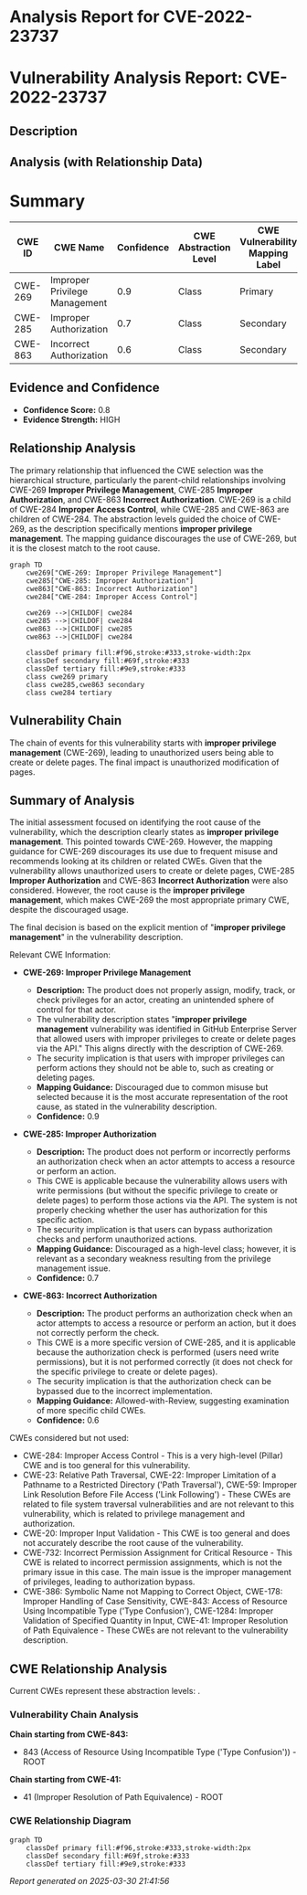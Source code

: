 # Analysis Report for CVE-2022-23737

# Vulnerability Analysis Report: CVE-2022-23737

## Description



## Analysis (with Relationship Data)

# Summary
| CWE ID | CWE Name | Confidence | CWE Abstraction Level | CWE Vulnerability Mapping Label | CWE-Vulnerability Mapping Notes |
|---|---|---|---|---|---|
| CWE-269 | Improper Privilege Management | 0.9 | Class | Primary | Discouraged |
| CWE-285 | Improper Authorization | 0.7 | Class | Secondary | Discouraged |
| CWE-863 | Incorrect Authorization | 0.6 | Class | Secondary | Allowed-with-Review |

## Evidence and Confidence

*   **Confidence Score:** 0.8
*   **Evidence Strength:** HIGH

## Relationship Analysis
The primary relationship that influenced the CWE selection was the hierarchical structure, particularly the parent-child relationships involving CWE-269 **Improper Privilege Management**, CWE-285 **Improper Authorization**, and CWE-863 **Incorrect Authorization**. CWE-269 is a child of CWE-284 **Improper Access Control**, while CWE-285 and CWE-863 are children of CWE-284. The abstraction levels guided the choice of CWE-269, as the description specifically mentions **improper privilege management**. The mapping guidance discourages the use of CWE-269, but it is the closest match to the root cause.

```mermaid
graph TD
    cwe269["CWE-269: Improper Privilege Management"]
    cwe285["CWE-285: Improper Authorization"]
    cwe863["CWE-863: Incorrect Authorization"]
    cwe284["CWE-284: Improper Access Control"]
    
    cwe269 -->|CHILDOF| cwe284
    cwe285 -->|CHILDOF| cwe284
    cwe863 -->|CHILDOF| cwe285
    cwe863 -->|CHILDOF| cwe284
    
    classDef primary fill:#f96,stroke:#333,stroke-width:2px
    classDef secondary fill:#69f,stroke:#333
    classDef tertiary fill:#9e9,stroke:#333
    class cwe269 primary
    class cwe285,cwe863 secondary
    class cwe284 tertiary
```

## Vulnerability Chain
The chain of events for this vulnerability starts with **improper privilege management** (CWE-269), leading to unauthorized users being able to create or delete pages. The final impact is unauthorized modification of pages.

## Summary of Analysis
The initial assessment focused on identifying the root cause of the vulnerability, which the description clearly states as **improper privilege management**. This pointed towards CWE-269. However, the mapping guidance for CWE-269 discourages its use due to frequent misuse and recommends looking at its children or related CWEs. Given that the vulnerability allows unauthorized users to create or delete pages, CWE-285 **Improper Authorization** and CWE-863 **Incorrect Authorization** were also considered. However, the root cause is the **improper privilege management**, which makes CWE-269 the most appropriate primary CWE, despite the discouraged usage.

The final decision is based on the explicit mention of "**improper privilege management**" in the vulnerability description.

Relevant CWE Information:

*   **CWE-269: Improper Privilege Management**

    *   **Description:** The product does not properly assign, modify, track, or check privileges for an actor, creating an unintended sphere of control for that actor.
    *   The vulnerability description states "**improper privilege management** vulnerability was identified in GitHub Enterprise Server that allowed users with improper privileges to create or delete pages via the API." This aligns directly with the description of CWE-269.
    *   The security implication is that users with improper privileges can perform actions they should not be able to, such as creating or deleting pages.
    *   **Mapping Guidance:** Discouraged due to common misuse but selected because it is the most accurate representation of the root cause, as stated in the vulnerability description.
    *   **Confidence:** 0.9

*   **CWE-285: Improper Authorization**

    *   **Description:** The product does not perform or incorrectly performs an authorization check when an actor attempts to access a resource or perform an action.
    *   This CWE is applicable because the vulnerability allows users with write permissions (but without the specific privilege to create or delete pages) to perform those actions via the API. The system is not properly checking whether the user has authorization for this specific action.
    *   The security implication is that users can bypass authorization checks and perform unauthorized actions.
    *   **Mapping Guidance:** Discouraged as a high-level class; however, it is relevant as a secondary weakness resulting from the privilege management issue.
    *   **Confidence:** 0.7

*   **CWE-863: Incorrect Authorization**

    *   **Description:** The product performs an authorization check when an actor attempts to access a resource or perform an action, but it does not correctly perform the check.
    *   This CWE is a more specific version of CWE-285, and it is applicable because the authorization check is performed (users need write permissions), but it is not performed correctly (it does not check for the specific privilege to create or delete pages).
    *   The security implication is that the authorization check can be bypassed due to the incorrect implementation.
    *   **Mapping Guidance:** Allowed-with-Review, suggesting examination of more specific child CWEs.
    *   **Confidence:** 0.6

CWEs considered but not used:

*   CWE-284: Improper Access Control - This is a very high-level (Pillar) CWE and is too general for this vulnerability.
*   CWE-23: Relative Path Traversal, CWE-22: Improper Limitation of a Pathname to a Restricted Directory ('Path Traversal'), CWE-59: Improper Link Resolution Before File Access ('Link Following') - These CWEs are related to file system traversal vulnerabilities and are not relevant to this vulnerability, which is related to privilege management and authorization.
*   CWE-20: Improper Input Validation - This CWE is too general and does not accurately describe the root cause of the vulnerability.
*   CWE-732: Incorrect Permission Assignment for Critical Resource - This CWE is related to incorrect permission assignments, which is not the primary issue in this case. The main issue is the improper management of privileges, leading to authorization bypass.
*   CWE-386: Symbolic Name not Mapping to Correct Object, CWE-178: Improper Handling of Case Sensitivity, CWE-843: Access of Resource Using Incompatible Type ('Type Confusion'), CWE-1284: Improper Validation of Specified Quantity in Input, CWE-41: Improper Resolution of Path Equivalence - These CWEs are not relevant to the vulnerability description.


## CWE Relationship Analysis

Current CWEs represent these abstraction levels: .


### Vulnerability Chain Analysis

**Chain starting from CWE-843:**
- 843 (Access of Resource Using Incompatible Type ('Type Confusion')) - ROOT


**Chain starting from CWE-41:**
- 41 (Improper Resolution of Path Equivalence) - ROOT



### CWE Relationship Diagram

```mermaid
graph TD
    classDef primary fill:#f96,stroke:#333,stroke-width:2px
    classDef secondary fill:#69f,stroke:#333
    classDef tertiary fill:#9e9,stroke:#333
```



*Report generated on 2025-03-30 21:41:56*
